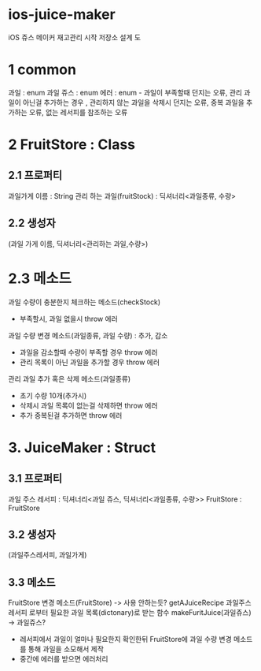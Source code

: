 # ios-juice-maker
iOS 쥬스 메이커 재고관리 시작 저장소
설계 도

# 1 common

과일 : enum
과일 쥬스 : enum
에러 : enum - 과일이 부족할때 던지는 오류, 관리 과일이 아닌걸 추가하는 경우
, 관리하지 않는 과일을 삭제시 던지는 오류, 중복 과일을 추가하는 오류, 없는  레서피를 참조하는 오류

# 2 FruitStore : Class

## 2.1 프로퍼티

과일가게 이름 : String
관리 하는 과일(fruitStock) :  딕셔너리<과일종류, 수량>

## 2.2 생성자
(과일 가게 이름, 딕셔너리<관리하는 과일,수량>)

# 2.3 메소드
과일 수량이 충분한지 체크하는 메소드(checkStock)
- 부족할시, 과일 없을시 throw 에러

과일 수량 변경 메소드(과일종류, 과일 수량) : 추가, 감소 
- 과일을 감소할때 수량이 부족할 경우 throw 에러 
- 관리 목록이 아닌 과일을 추가할 경우 throw 에러

관리 과일 추가 혹은 삭제 메소드(과일종류) 
-  초기 수량 10개(추가시)
- 삭제시 과일 목록이 없는걸 삭제하면 throw 에러
- 추가 중복된걸 추가하면 throw 에러

# 3. JuiceMaker : Struct

## 3.1 프로퍼티

과일 주스 레서피 : 딕셔너리<과일 쥬스, 딕셔너리<과일종류, 수량>>
FruitStore : FruitStore

## 3.2 생성자 
(과일주스레서피, 과일가게)

## 3.3 메소드

FruitStore 변경 메소드(FruitStore) -> 사용 안하는듯?
getAJuiceRecipe 과일주스 레서피 로부터 필요한 과일 목록(dictonary)로 받는 함수
makeFuritJuice(과일쥬스) -> 과일쥬스? 
- 레서피에서 과일이 얼마나 필요한지 확인한뒤 FruitStore에 과일 수량 변경 메소드를 통해 과일을 소모해서 제작
- 중간에 에러를 받으면 에러처리
